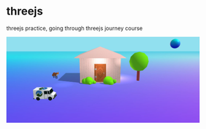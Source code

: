 # threejs
threejs practice, going through threejs journey course


![alt text](https://github.com/taylornicole906/threejs/blob/main/worldscreenshot.JPG?raw=true)
